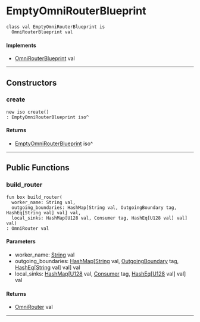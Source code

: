 # EmptyOmniRouterBlueprint

```pony
class val EmptyOmniRouterBlueprint is
  OmniRouterBlueprint val
```

#### Implements

* [OmniRouterBlueprint](wallaroo-core-topology-OmniRouterBlueprint) val

---

## Constructors

### create

```pony
new iso create()
: EmptyOmniRouterBlueprint iso^
```

#### Returns

* [EmptyOmniRouterBlueprint](wallaroo-core-topology-EmptyOmniRouterBlueprint) iso^

---

## Public Functions

### build_router

```pony
fun box build_router(
  worker_name: String val,
  outgoing_boundaries: HashMap[String val, OutgoingBoundary tag, HashEq[String val] val] val,
  local_sinks: HashMap[U128 val, Consumer tag, HashEq[U128 val] val] val)
: OmniRouter val
```
#### Parameters

*   worker_name: [String](builtin-String) val
*   outgoing_boundaries: [HashMap](collections-HashMap)\[[String](builtin-String) val, [OutgoingBoundary](wallaroo-core-boundary-OutgoingBoundary) tag, [HashEq](collections-HashEq)\[[String](builtin-String) val\] val\] val
*   local_sinks: [HashMap](collections-HashMap)\[[U128](builtin-U128) val, [Consumer](wallaroo-core-common-Consumer) tag, [HashEq](collections-HashEq)\[[U128](builtin-U128) val\] val\] val

#### Returns

* [OmniRouter](wallaroo-core-topology-OmniRouter) val

---

